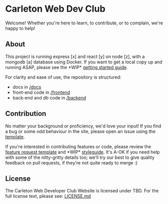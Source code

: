 # Carleton Web Dev Club

Welcome! Whether you're here to learn, to contribute, or to complain, we're happy to help!

## About

This project is running express [x] and react [y] on node [z], with a mongodb [a] database using Docker.
If you want to get a local copy up and running ASAP, please see the \*WIP* [getting started guide](/).

For clarity and ease of use, the repository is structured:
- docs in [/docs](/docs)
- front-end code in [/frontend](/frontend)
- back-end and db code in [/backend](/backend)

## Contribution

No matter your background or proficiency, we'd love your input!
If you find a bug or some odd behaviour in the site, please open an issue using the
[template](https://github.com/Carleton-Web-Dev-Club/club-site/issues/new?assignees=&labels=&template=bug_report.md).

If you're interested in contributing features or code, please review the
[feature request template](https://github.com/Carleton-Web-Dev-Club/club-site/issues/new?assignees=&labels=&template=feature_request.md) and \*WIP* [styleguide](/).
It's A-OK if you need help with some of the nitty-gritty details too; we'll try our best to give quality feedback on
pull requests, if they're not quite ready to merge :)

## License

The Carleton Web Developer Club Website is licensed under TBD. For the full license text, please see: [LICENSE.md](/)
